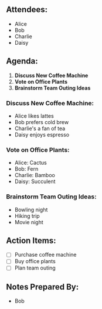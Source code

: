 ## Attendees:
- Alice
- Bob
- Charlie
- Daisy

## Agenda:
1. **Discuss New Coffee Machine**
2. **Vote on Office Plants**
3. **Brainstorm Team Outing Ideas**

### Discuss New Coffee Machine:
- Alice likes lattes
- Bob prefers cold brew
- Charlie's a fan of tea
- Daisy enjoys espresso

### Vote on Office Plants:
- Alice: Cactus
- Bob: Fern
- Charlie: Bamboo
- Daisy: Succulent

### Brainstorm Team Outing Ideas:
- Bowling night
- Hiking trip
- Movie night

## Action Items:
- [ ] Purchase coffee machine
- [ ] Buy office plants
- [ ] Plan team outing

## Notes Prepared By:
- Bob
